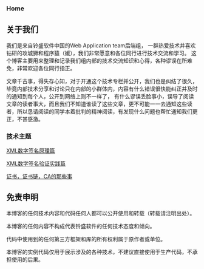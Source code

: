 ### Home

## 关于我们
我们是来自铃盛软件中国的Web Application team后端组， 一群热爱技术并喜欢钻研的攻城狮和程序猿（媛），我们非常愿意和各位同行进行技术交流和学习。
这个博客主要用来整理和记录我们组内部的技术交流知识和心得，各种谬误在所难免，非常欢迎各位同行指正。

文章千古事，得失存心知，对于开通这个技术专栏并公开，我们也是纠结了很久，毕竟内部技术分享和讨论只在内部的小群体内，内容有什么错误很快能纠正并及时的通知到每个人，公开到网络上则不一样了，
有什么谬误丢脸事小，误导了阅读文章的读者事大，而且我们不知道谁读了这些文章，更不可能一一去通知这些读者，所以恳请阅读的同学本着批判的精神阅读，有发现什么问题也帮忙通知我们更正，不甚感激。


### 技术主题

[XML数字签名原理篇](xml-signature-introduction.md)

[XML数字签名验证实践篇](xml-signature-practics.md)

[证书，证书链，CA的那些事](what-you-should-know-about-cert.md)

## 免责申明
本博客的任何技术内容和代码任何人都可以公开使用和转载（转载请注明出处）。

本博客的任何内容不构成代表铃盛软件的任何技术态度和倾向。

代码中使用到的任何第三方框架和库的所有权利属于原作者或单位。

本博客的实例代码仅用于展示涉及的各种技术，不建议直接使用于生产代码，不承担使用的后果。